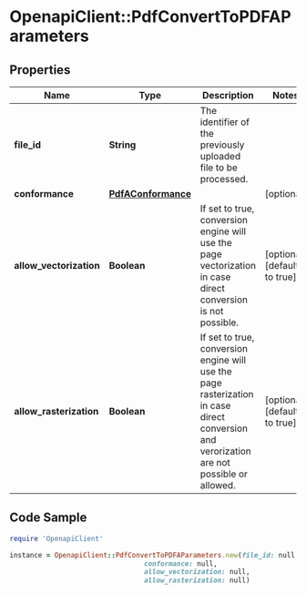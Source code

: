 # OpenapiClient::PdfConvertToPDFAParameters

## Properties

Name | Type | Description | Notes
------------ | ------------- | ------------- | -------------
**file_id** | **String** | The identifier of the previously uploaded file to be processed. | 
**conformance** | [**PdfAConformance**](PdfAConformance.md) |  | [optional] 
**allow_vectorization** | **Boolean** | If set to true, conversion engine will use the page vectorization in case direct conversion is not possible. | [optional] [default to true]
**allow_rasterization** | **Boolean** | If set to true, conversion engine will use the page rasterization in case direct conversion and verorization are not possible or allowed. | [optional] [default to true]

## Code Sample

```ruby
require 'OpenapiClient'

instance = OpenapiClient::PdfConvertToPDFAParameters.new(file_id: null,
                                 conformance: null,
                                 allow_vectorization: null,
                                 allow_rasterization: null)
```



